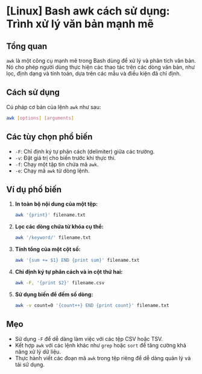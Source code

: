 # [Linux] Bash awk cách sử dụng: Trình xử lý văn bản mạnh mẽ

## Tổng quan
`awk` là một công cụ mạnh mẽ trong Bash dùng để xử lý và phân tích văn bản. Nó cho phép người dùng thực hiện các thao tác trên các dòng văn bản, như lọc, định dạng và tính toán, dựa trên các mẫu và điều kiện đã chỉ định.

## Cách sử dụng
Cú pháp cơ bản của lệnh `awk` như sau:
```bash
awk [options] [arguments]
```

## Các tùy chọn phổ biến
- `-F`: Chỉ định ký tự phân cách (delimiter) giữa các trường.
- `-v`: Đặt giá trị cho biến trước khi thực thi.
- `-f`: Chạy một tập tin chứa mã `awk`.
- `-e`: Chạy mã `awk` từ dòng lệnh.

## Ví dụ phổ biến
1. **In toàn bộ nội dung của một tệp:**
   ```bash
   awk '{print}' filename.txt
   ```

2. **Lọc các dòng chứa từ khóa cụ thể:**
   ```bash
   awk '/keyword/' filename.txt
   ```

3. **Tính tổng của một cột số:**
   ```bash
   awk '{sum += $1} END {print sum}' filename.txt
   ```

4. **Chỉ định ký tự phân cách và in cột thứ hai:**
   ```bash
   awk -F, '{print $2}' filename.csv
   ```

5. **Sử dụng biến để đếm số dòng:**
   ```bash
   awk -v count=0 '{count++} END {print count}' filename.txt
   ```

## Mẹo
- Sử dụng `-F` để dễ dàng làm việc với các tệp CSV hoặc TSV.
- Kết hợp `awk` với các lệnh khác như `grep` hoặc `sort` để tăng cường khả năng xử lý dữ liệu.
- Thực hành viết các đoạn mã `awk` trong tệp riêng để dễ dàng quản lý và tái sử dụng.